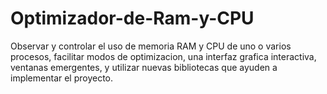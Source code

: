 # Optimizador-de-Ram-y-CPU
Observar y controlar el uso de memoria RAM y CPU de uno o varios procesos, facilitar modos de optimizacion, una interfaz grafica interactiva, ventanas emergentes,  y utilizar nuevas bibliotecas que ayuden a implementar el proyecto.
